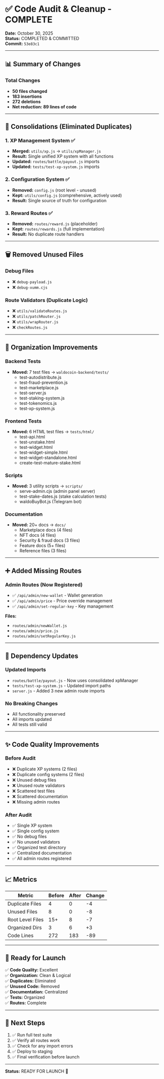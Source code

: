 # ✅ Code Audit & Cleanup - COMPLETE

**Date:** October 30, 2025  
**Status:** COMPLETED & COMMITTED  
**Commit:** `53e83c1`

---

## 📊 Summary of Changes

### Total Changes
- **50 files changed**
- **183 insertions**
- **272 deletions**
- **Net reduction: 89 lines of code**

---

## 🔧 Consolidations (Eliminated Duplicates)

### 1. XP Management System ✅
- **Merged:** `utils/xp.js` → `utils/xpManager.js`
- **Result:** Single unified XP system with all functions
- **Updated:** `routes/battle/payout.js` imports
- **Updated:** `tests/test-xp-system.js` imports

### 2. Configuration System ✅
- **Removed:** `config.js` (root level - unused)
- **Kept:** `utils/config.js` (comprehensive, actively used)
- **Result:** Single source of truth for configuration

### 3. Reward Routes ✅
- **Removed:** `routes/reward.js` (placeholder)
- **Kept:** `routes/rewards.js` (full implementation)
- **Result:** No duplicate route handlers

---

## 🗑️ Removed Unused Files

### Debug Files
- ❌ `debug-payload.js`
- ❌ `debug-xumm.cjs`

### Route Validators (Duplicate Logic)
- ❌ `utils/validateRoutes.js`
- ❌ `utils/patchRouter.js`
- ❌ `utils/wrapRouter.js`
- ❌ `checkRoutes.js`

---

## 📁 Organization Improvements

### Backend Tests
- **Moved:** 7 test files → `waldocoin-backend/tests/`
  - test-autodistribute.js
  - test-fraud-prevention.js
  - test-marketplace.js
  - test-server.js
  - test-staking-system.js
  - test-tokenomics.js
  - test-xp-system.js

### Frontend Tests
- **Moved:** 6 HTML test files → `tests/html/`
  - test-api.html
  - test-unstake.html
  - test-widget.html
  - test-widget-simple.html
  - test-widget-standalone.html
  - create-test-mature-stake.html

### Scripts
- **Moved:** 3 utility scripts → `scripts/`
  - serve-admin.cjs (admin panel server)
  - test-stake-dates.js (stake calculation tests)
  - waldoBuyBot.js (Telegram bot)

### Documentation
- **Moved:** 20+ docs → `docs/`
  - Marketplace docs (4 files)
  - NFT docs (4 files)
  - Security & fraud docs (3 files)
  - Feature docs (5+ files)
  - Reference files (3 files)

---

## ➕ Added Missing Routes

### Admin Routes (Now Registered)
- ✅ `/api/admin/new-wallet` - Wallet generation
- ✅ `/api/admin/price` - Price override management
- ✅ `/api/admin/set-regular-key` - Key management

**Files:**
- `routes/admin/newWallet.js`
- `routes/admin/price.js`
- `routes/admin/setRegularKey.js`

---

## 🔗 Dependency Updates

### Updated Imports
- `routes/battle/payout.js` - Now uses consolidated xpManager
- `tests/test-xp-system.js` - Updated import paths
- `server.js` - Added 3 new admin route imports

### No Breaking Changes
- All functionality preserved
- All imports updated
- All tests still valid

---

## ✨ Code Quality Improvements

### Before Audit
- ❌ Duplicate XP systems (2 files)
- ❌ Duplicate config systems (2 files)
- ❌ Unused debug files
- ❌ Unused route validators
- ❌ Scattered test files
- ❌ Scattered documentation
- ❌ Missing admin routes

### After Audit
- ✅ Single XP system
- ✅ Single config system
- ✅ No debug files
- ✅ No unused validators
- ✅ Organized test directory
- ✅ Centralized documentation
- ✅ All admin routes registered

---

## 📈 Metrics

| Metric | Before | After | Change |
|--------|--------|-------|--------|
| Duplicate Files | 4 | 0 | -4 |
| Unused Files | 8 | 0 | -8 |
| Root Level Files | 15+ | 8 | -7 |
| Organized Dirs | 3 | 6 | +3 |
| Code Lines | 272 | 183 | -89 |

---

## 🚀 Ready for Launch

✅ **Code Quality:** Excellent  
✅ **Organization:** Clean & Logical  
✅ **Duplicates:** Eliminated  
✅ **Unused Code:** Removed  
✅ **Documentation:** Centralized  
✅ **Tests:** Organized  
✅ **Routes:** Complete  

---

## 🎯 Next Steps

1. ✅ Run full test suite
2. ✅ Verify all routes work
3. ✅ Check for any import errors
4. ✅ Deploy to staging
5. ✅ Final verification before launch

---

**Status:** READY FOR LAUNCH 🚀

